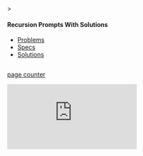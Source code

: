 &gt;

#### Recursion Prompts With Solutions

-   <a href="https://mobirise.com/bootstrap-template/tab-template.html#tabs1-2i_tab0" class="nav-link mbr-fonts-style display-7 active">Problems</a>
-   <a href="https://mobirise.com/bootstrap-template/tab-template.html#tabs1-2i_tab1" class="nav-link mbr-fonts-style display-7">Specs</a>
-   <a href="https://mobirise.com/bootstrap-template/tab-template.html#tabs1-2i_tab2" class="nav-link mbr-fonts-style display-7">Solutions</a>

<img src="https://www.facebook.com/tr?id=1123285727682531&amp;ev=PageView&amp;noscript=1" width="1" height="1" />

<span style="margin: 0px auto; border: 2px dotted rgb(0, 0, 0); position: absolute; z-index: 2147483647; visibility: hidden; left: 1319px; width: 0px; top: 2027px; height: 0px;"></span> <span style="z-index: 2147483647; position: absolute; visibility: hidden; left: 1304px; width: 50px; top: 2012px; height: 20px; font-size: 10px; color: black;"></span>

  
[page counter](https://www.freecounterstat.com)

[![page counter](https://counter5.stat.ovh/private/freecounterstat.php?c=fbp12lg5qfuxxlsmlznhmyuh5qc33xr2 "page counter")](https://www.freecounterstat.com "page counter")
